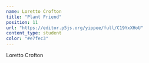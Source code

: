 ```yaml
---
name: Loretto Crofton
title: "Plant Friend"
position: 11
url: "https://editor.p5js.org/yippee/full/C19YxXHoU"
content_type: student
color: "#e7fec3"
---
```


Loretto Crofton
